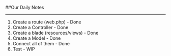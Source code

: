 ##Our Daily Notes
****
1. Create a route (web.php) - Done
2. Create a Controller - Done
3. Create a blade (resources/views) - Done
4. Create a Model - Done
5. Connect all of them - Done
6. Test - WIP


